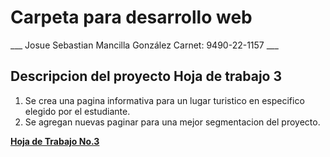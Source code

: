 # Carpeta para desarrollo web
___ Josue Sebastian Mancilla González Carnet: 9490-22-1157 ___

## Descripcion del proyecto Hoja de trabajo 3
1. Se crea una pagina informativa para un lugar turistico en especifico elegido por el estudiante.
2. Se agregan nuevas paginar para una mejor segmentacion del proyecto.

__[Hoja de Trabajo No.3](https://frabjous-conkies-2f6a1a.netlify.app/)__